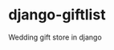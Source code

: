 # django-giftlist
Wedding gift store in django

[![<SemaphoreCI>](https://dawemolnar.semaphoreci.com/badges/django-giftlist.svg?style=shields)](https://dawemolnar.semaphoreci.com/projects/django-giftlist)
